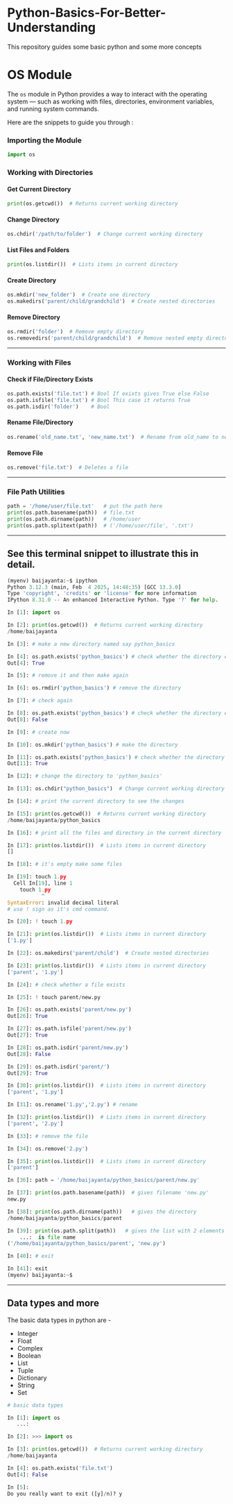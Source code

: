 # Python-Basics-For-Better-Understanding
This repository guides some basic python and some more concepts



# OS Module
The `os` module in Python provides a way to interact with the operating system — such as working with files, directories, environment variables, and running system commands.

Here are the snippets to guide you through : 


### Importing the Module

```python
import os
```

### Working with Directories

#### Get Current Directory

```python
print(os.getcwd())  # Returns current working directory
```

#### Change Directory

```python
os.chdir('/path/to/folder')  # Change current working directory
```

#### List Files and Folders

```python
print(os.listdir())  # Lists items in current directory
```

#### Create Directory

```python
os.mkdir('new_folder')  # Create one directory
os.makedirs('parent/child/grandchild')  # Create nested directories
```

#### Remove Directory

```python
os.rmdir('folder')  # Remove empty directory
os.removedirs('parent/child/grandchild')  # Remove nested empty directories
```

---

### Working with Files

#### Check if File/Directory Exists

```python
os.path.exists('file.txt') # Bool If exixts gives True else False
os.path.isfile('file.txt') # Bool This case it returns True
os.path.isdir('folder')    # Bool 
```

#### Rename File/Directory

```python
os.rename('old_name.txt', 'new_name.txt')  # Rename from old_name to new_name
```

#### Remove File

```python
os.remove('file.txt')  # Deletes a file
```

---

### File Path Utilities

```python
path = '/home/user/file.txt'   # put the path here
print(os.path.basename(path))  # file.txt
print(os.path.dirname(path))   # /home/user
print(os.path.splitext(path))  # ('/home/user/file', '.txt')
```

---

## See this terminal snippet to illustrate this in detail. 
```python
(myenv) baijayanta:~$ ipython
Python 3.12.3 (main, Feb  4 2025, 14:48:35) [GCC 13.3.0]
Type 'copyright', 'credits' or 'license' for more information
IPython 8.31.0 -- An enhanced Interactive Python. Type '?' for help.

In [1]: import os

In [2]: print(os.getcwd())  # Returns current working directory
/home/baijayanta

In [3]: # make a new directory named say python_basics

In [4]: os.path.exists('python_basics') # check whether the directory exists
Out[4]: True

In [5]: # remove it and then make again

In [6]: os.rmdir('python_basics') # remove the directory

In [7]: # check again

In [8]: os.path.exists('python_basics') # check whether the directory exists
Out[8]: False

In [9]: # create now 

In [10]: os.mkdir('python_basics') # make the directory

In [11]: os.path.exists('python_basics') # check whether the directory exists
Out[11]: True

In [12]: # change the directory to 'python_basics'

In [13]: os.chdir("python_basics")  # Change current working directory

In [14]: # print the current directory to see the changes

In [15]: print(os.getcwd())  # Returns current working directory
/home/baijayanta/python_basics

In [16]: # print all the files and directory in the current directory

In [17]: print(os.listdir())  # Lists items in current directory
[]

In [18]: # it's empty make some files

In [19]: touch 1.py
  Cell In[19], line 1
    touch 1.py
           ^
SyntaxError: invalid decimal literal
# use ! sign as it's cmd command.

In [20]: ! touch 1.py

In [21]: print(os.listdir())  # Lists items in current directory
['1.py']

In [22]: os.makedirs('parent/child')  # Create nested directories

In [23]: print(os.listdir())  # Lists items in current directory
['parent', '1.py']

In [24]: # check whether a file exists

In [25]: ! touch parent/new.py

In [26]: os.path.exists('parent/new.py')
Out[26]: True

In [27]: os.path.isfile('parent/new.py')
Out[27]: True

In [28]: os.path.isdir('parent/new.py')
Out[28]: False

In [29]: os.path.isdir('parent/')
Out[29]: True

In [30]: print(os.listdir())  # Lists items in current directory
['parent', '1.py']

In [31]: os.rename('1.py','2.py') # rename

In [32]: print(os.listdir())  # Lists items in current directory
['parent', '2.py']

In [33]: # remove the file

In [34]: os.remove('2.py')

In [35]: print(os.listdir())  # Lists items in current directory
['parent']

In [36]: path = '/home/baijayanta/python_basics/parent/new.py'

In [37]: print(os.path.basename(path))  # gives filename 'new.py'
new.py

In [38]: print(os.path.dirname(path))   # gives the directory
/home/baijayanta/python_basics/parent

In [39]: print(os.path.split(path))   # gives the list with 2 elements 1st one is path and 2nd
    ...:  is file name
('/home/baijayanta/python_basics/parent', 'new.py')

In [40]: # exit

In [41]: exit
(myenv) baijayanta:~$
```

---
## Data types and more
The basic data types in python are - 
- Integer
- Float
- Complex
- Boolean
- List
- Tuple
- Dictionary
- String
- Set
  

```python
# basic data types


```

```python
In [1]: import os
   ...: 

In [2]: >>> import os

In [3]: print(os.getcwd())  # Returns current working directory
/home/baijayanta

In [4]: os.path.exists('file.txt')
Out[4]: False

In [5]:                                                                         
Do you really want to exit ([y]/n)? y
```
